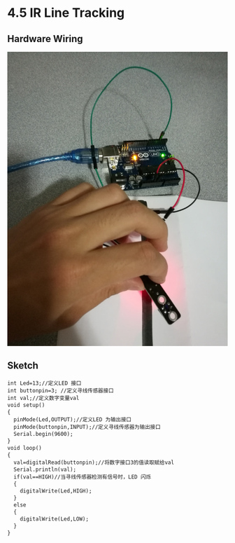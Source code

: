 # 4.5 IR Line Tracking

## Hardware Wiring
![Image](../../Examples/sensor-kit-for-arduino/029_ir_linetracking.jpg)

## Sketch
```
int Led=13;//定义LED 接口
int buttonpin=3; //定义寻线传感器接口
int val;//定义数字变量val
void setup()
{
  pinMode(Led,OUTPUT);//定义LED 为输出接口
  pinMode(buttonpin,INPUT);//定义寻线传感器为输出接口
  Serial.begin(9600);
}
void loop()
{
  val=digitalRead(buttonpin);//将数字接口3的值读取赋给val
  Serial.println(val);
  if(val==HIGH)//当寻线传感器检测有信号时，LED 闪烁
  {
    digitalWrite(Led,HIGH);
  }
  else
  {
    digitalWrite(Led,LOW);
  }
}
```